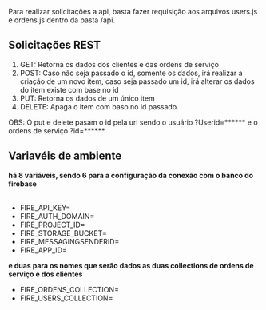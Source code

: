 Para realizar solicitações a api, basta fazer requisição aos arquivos users.js e ordens.js dentro da pasta /api.

<h2>Solicitações REST</h2>
<ol>
  <li>GET: Retorna os dados dos clientes e das ordens de serviço</li>
  <li>POST: Caso não seja passado o id, somente os dados, irá realizar a criação de um novo item, caso seja passado um id, irá alterar os dados do item existe com base no id</li>
  <li>PUT: Retorna os dados de um único item</li>
  <li>DELETE: Apaga o item com baso no id passado.</li>
</ol>

OBS: O put e delete pasam o id pela url sendo o usuário ?Userid=****** e o ordens de serviço ?id=******

<h2>Variavéis de ambiente</h2>
<b>há 8 variáveis, sendo 6 para a configuração da conexão com o banco do firebase</b><br/><br/>

<ul>
  <li>FIRE_API_KEY=</li>
  <li>FIRE_AUTH_DOMAIN=</li>
  <li>FIRE_PROJECT_ID=</li>
  <li>FIRE_STORAGE_BUCKET=</li>
  <li>FIRE_MESSAGINGSENDERID=</li>
  <li>FIRE_APP_ID=</li>
</ul>

<b>e duas para os nomes que serão dados as duas collections de ordens de serviço e dos clientes</b>
<ul>
  <li>FIRE_ORDENS_COLLECTION=</li>
  <li>FIRE_USERS_COLLECTION=</li>
</ul>
